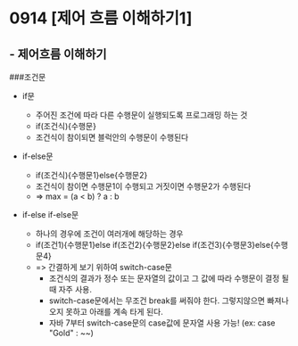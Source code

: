 # 0914 [제어 흐름 이해하기1]

## - 제어흐름 이해하기

###조건문
- if문
  - 주어진 조건에 따라 다른 수행문이 실행되도록 프로그래밍 하는 것
  - if(조건식){수행문}
  - 조건식이 참이되면 블럭안의 수행문이 수행된다

- if-else문
  - if(조건식){수행문1}else{수행문2}
  - 조건식이 참이면 수행문1이 수행되고 거짓이면 수행문2가 수행된다
  - => max = (a < b) ? a : b

- if-else if-else문
  - 하나의 경우에 조건이 여러개에 해당하는 경우
  - if(조건1){수행문1}else if(조건2){수행문2}else if(조건3){수행문3}else{수행문4}
  - => 간결하게 보기 위하여 switch-case문 
    - 조건식의 결과가 정수 또는 문자열의 값이고 그 값에 따라 수행문이 결정 될 때 자주 사용.
    - switch-case문에서는 무조건 break를 써줘야 한다. 그렇지않으면 빠져나오지 못하고 아래를 계속 타게 된다.
    - 자바 7부터 switch-case문의 case값에 문자열 사용 가능! (ex: case "Gold" : ~~)